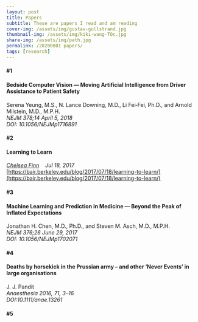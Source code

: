 ```yaml
---
layout: post
title: Papers
subtitle: These are papers I read and am reading
cover-img: /assets/img/gustav-gullstrand.jpg
thumbnail-img: /assets/img/kiki-wang-TOc.jpg
share-img: /assets/img/path.jpg
permalink: /20200801 papers/
tags: [research]
---
```


#### #1
#### Bedside Computer Vision — Moving Artificial Intelligence from Driver Assistance to Patient Safety  
Serena Yeung, M.S., N. Lance Downing, M.D., Li Fei‑Fei, Ph.D., and Arnold Milstein, M.D., M.P.H.  
_NEJM 378;14 April 5, 2018_  
_DOI: 10.1056/NEJMp1716891_

#### #2
#### Learning to Learn
_[Chelsea Finn](http://ai.stanford.edu/~cbfinn/) &nbsp;&nbsp;&nbsp;Jul 18, 2017_  
[https://bair.berkeley.edu/blog/2017/07/18/learning-to-learn/](https://bair.berkeley.edu/blog/2017/07/18/learning-to-learn/)

#### #3
#### Machine Learning and Prediction in Medicine — Beyond the Peak of Inflated Expectations  
Jonathan H. Chen, M.D., Ph.D., and Steven M. Asch, M.D., M.P.H.  
_NEJM 376;26 June 29, 2017_  
_DOI: 10.1056/NEJMp1702071_

#### #4  
#### Deaths by horsekick in the Prussian army – and other ‘Never Events’ in large organisations  
J. J. Pandit  
_Anaesthesia 2016, 71, 3–16_  
_DOI:10.1111/anae.13261_

#### #5